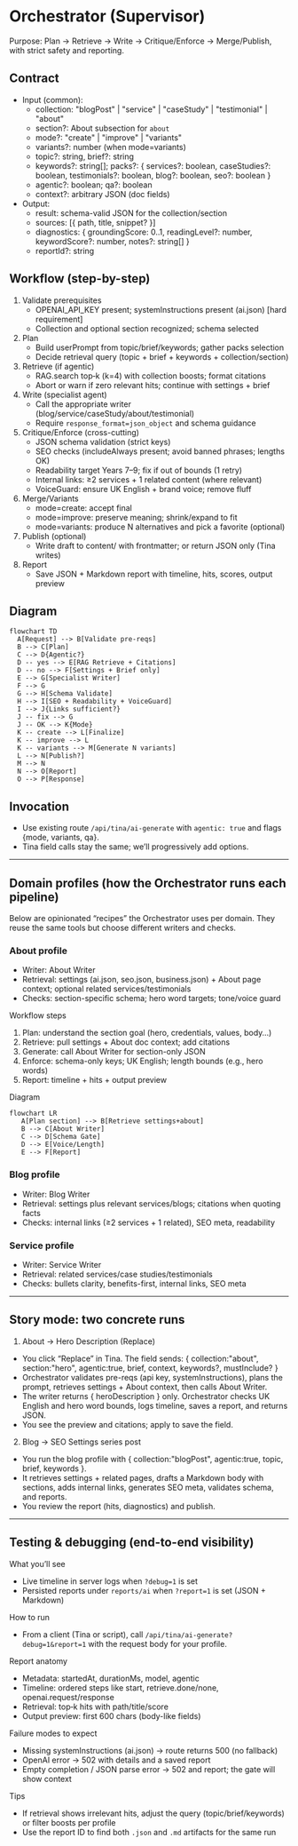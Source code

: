 # Orchestrator (Supervisor)

Purpose: Plan → Retrieve → Write → Critique/Enforce → Merge/Publish, with strict safety and reporting.

## Contract
- Input (common):
  - collection: "blogPost" | "service" | "caseStudy" | "testimonial" | "about"
  - section?: About subsection for `about`
  - mode?: "create" | "improve" | "variants"
  - variants?: number (when mode=variants)
  - topic?: string, brief?: string
  - keywords?: string[]; packs?: { services?: boolean, caseStudies?: boolean, testimonials?: boolean, blog?: boolean, seo?: boolean }
  - agentic?: boolean; qa?: boolean
  - context?: arbitrary JSON (doc fields)
- Output:
  - result: schema-valid JSON for the collection/section
  - sources: [{ path, title, snippet? }]
  - diagnostics: { groundingScore: 0..1, readingLevel?: number, keywordScore?: number, notes?: string[] }
  - reportId?: string

## Workflow (step-by-step)
1) Validate prerequisites
   - OPENAI_API_KEY present; systemInstructions present (ai.json) [hard requirement]
   - Collection and optional section recognized; schema selected
2) Plan
   - Build userPrompt from topic/brief/keywords; gather packs selection
   - Decide retrieval query (topic + brief + keywords + collection/section)
3) Retrieve (if agentic)
   - RAG.search top‑k (k=4) with collection boosts; format citations
   - Abort or warn if zero relevant hits; continue with settings + brief
4) Write (specialist agent)
   - Call the appropriate writer (blog/service/caseStudy/about/testimonial)
   - Require `response_format=json_object` and schema guidance
5) Critique/Enforce (cross-cutting)
   - JSON schema validation (strict keys)
   - SEO checks (includeAlways present; avoid banned phrases; lengths OK)
   - Readability target Years 7–9; fix if out of bounds (1 retry)
   - Internal links: ≥2 services + 1 related content (where relevant)
   - VoiceGuard: ensure UK English + brand voice; remove fluff
6) Merge/Variants
   - mode=create: accept final
   - mode=improve: preserve meaning; shrink/expand to fit
   - mode=variants: produce N alternatives and pick a favorite (optional)
7) Publish (optional)
   - Write draft to content/ with frontmatter; or return JSON only (Tina writes)
8) Report
   - Save JSON + Markdown report with timeline, hits, scores, output preview

## Diagram
```mermaid
flowchart TD
  A[Request] --> B[Validate pre-reqs]
  B --> C[Plan]
  C --> D{Agentic?}
  D -- yes --> E[RAG Retrieve + Citations]
  D -- no --> F[Settings + Brief only]
  E --> G[Specialist Writer]
  F --> G
  G --> H[Schema Validate]
  H --> I[SEO + Readability + VoiceGuard]
  I --> J{Links sufficient?}
  J -- fix --> G
  J -- OK --> K{Mode}
  K -- create --> L[Finalize]
  K -- improve --> L
  K -- variants --> M[Generate N variants]
  L --> N[Publish?]
  M --> N
  N --> O[Report]
  O --> P[Response]
```

## Invocation
- Use existing route `/api/tina/ai-generate` with `agentic: true` and flags {mode, variants, qa}.
- Tina field calls stay the same; we’ll progressively add options.

---

## Domain profiles (how the Orchestrator runs each pipeline)

Below are opinionated “recipes” the Orchestrator uses per domain. They reuse the same tools but choose different writers and checks.

### About profile
- Writer: About Writer
- Retrieval: settings (ai.json, seo.json, business.json) + About page context; optional related services/testimonials
- Checks: section-specific schema; hero word targets; tone/voice guard

Workflow steps
1) Plan: understand the section goal (hero, credentials, values, body…)
2) Retrieve: pull settings + About doc context; add citations
3) Generate: call About Writer for section-only JSON
4) Enforce: schema-only keys; UK English; length bounds (e.g., hero words)
5) Report: timeline + hits + output preview

Diagram
```mermaid
flowchart LR
   A[Plan section] --> B[Retrieve settings+about]
   B --> C[About Writer]
   C --> D[Schema Gate]
   D --> E[Voice/Length]
   E --> F[Report]
```

### Blog profile
- Writer: Blog Writer
- Retrieval: settings plus relevant services/blogs; citations when quoting facts
- Checks: internal links (≥2 services + 1 related), SEO meta, readability

### Service profile
- Writer: Service Writer
- Retrieval: related services/case studies/testimonials
- Checks: bullets clarity, benefits-first, internal links, SEO meta

---

## Story mode: two concrete runs

1) About → Hero Description (Replace)
- You click “Replace” in Tina. The field sends: { collection:"about", section:"hero", agentic:true, brief, context, keywords?, mustInclude? }
- Orchestrator validates pre-reqs (api key, systemInstructions), plans the prompt, retrieves settings + About context, then calls About Writer.
- The writer returns { heroDescription } only. Orchestrator checks UK English and hero word bounds, logs timeline, saves a report, and returns JSON.
- You see the preview and citations; apply to save the field.

2) Blog → SEO Settings series post
- You run the blog profile with { collection:"blogPost", agentic:true, topic, brief, keywords }.
- It retrieves settings + related pages, drafts a Markdown body with sections, adds internal links, generates SEO meta, validates schema, and reports.
- You review the report (hits, diagnostics) and publish.

---

## Testing & debugging (end-to-end visibility)

What you’ll see
- Live timeline in server logs when `?debug=1` is set
- Persisted reports under `reports/ai` when `?report=1` is set (JSON + Markdown)

How to run
- From a client (Tina or script), call `/api/tina/ai-generate?debug=1&report=1` with the request body for your profile.

Report anatomy
- Metadata: startedAt, durationMs, model, agentic
- Timeline: ordered steps like start, retrieve.done/none, openai.request/response
- Retrieval: top‑k hits with path/title/score
- Output preview: first 600 chars (body-like fields)

Failure modes to expect
- Missing systemInstructions (ai.json) → route returns 500 (no fallback)
- OpenAI error → 502 with details and a saved report
- Empty completion / JSON parse error → 502 and report; the gate will show context

Tips
- If retrieval shows irrelevant hits, adjust the query (topic/brief/keywords) or filter boosts per profile
- Use the report ID to find both `.json` and `.md` artifacts for the same run
